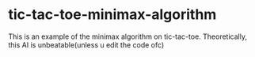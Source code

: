 # tic-tac-toe-minimax-algorithm

This is an example of the minimax algorithm on tic-tac-toe. Theoretically, this AI is unbeatable(unless u edit the code ofc)
